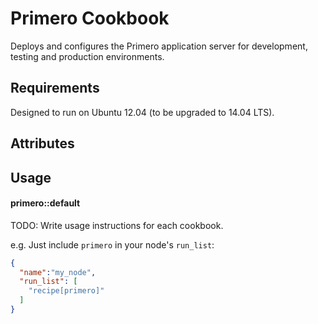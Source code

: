 Primero Cookbook
================
Deploys and configures the Primero application server for development, testing
and production environments.

Requirements
------------
Designed to run on Ubuntu 12.04 (to be upgraded to 14.04 LTS).

Attributes
----------

Usage
-----
#### primero::default
TODO: Write usage instructions for each cookbook.

e.g.
Just include `primero` in your node's `run_list`:

```json
{
  "name":"my_node",
  "run_list": [
    "recipe[primero]"
  ]
}
```
